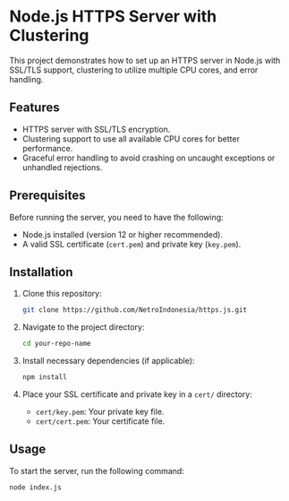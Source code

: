 # Node.js HTTPS Server with Clustering

This project demonstrates how to set up an HTTPS server in Node.js with SSL/TLS support, clustering to utilize multiple CPU cores, and error handling.

## Features
- HTTPS server with SSL/TLS encryption.
- Clustering support to use all available CPU cores for better performance.
- Graceful error handling to avoid crashing on uncaught exceptions or unhandled rejections.

## Prerequisites
Before running the server, you need to have the following:
- Node.js installed (version 12 or higher recommended).
- A valid SSL certificate (`cert.pem`) and private key (`key.pem`).

## Installation

1. Clone this repository:
    ```bash
    git clone https://github.com/NetroIndonesia/https.js.git
    ```

2. Navigate to the project directory:
    ```bash
    cd your-repo-name
    ```

3. Install necessary dependencies (if applicable):
    ```bash
    npm install
    ```

4. Place your SSL certificate and private key in a `cert/` directory:
    - `cert/key.pem`: Your private key file.
    - `cert/cert.pem`: Your certificate file.

## Usage

To start the server, run the following command:

```bash
node index.js
